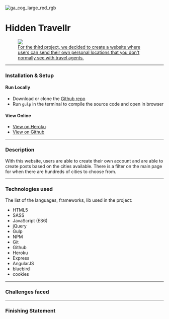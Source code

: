 
![ga_cog_large_red_rgb](https://cloud.githubusercontent.com/assets/40461/8183776/469f976e-1432-11e5-8199-6ac91363302b.png)

# Hidden Travellr

<figure>
	<a href="https://hidden-travellr.herokuapp.com/"><img src="https://imgur.com/S5LACqR.jpg"></a>
	<figcaption>
    <a href="https://hidden-travellr.herokuapp.com/" title="Ralph Reddit Clone, project[1]">
      For the third project, we decided to create a website where users can send their own personal locations that you don't normally see with travel agents.
    </a>
  </figcaption>
</figure>

---
### [](https://github.com/chrynx/wdi-project-3#setup)Installation & Setup

#### Run Locally

- Download or clone the [Github repo](https://github.com/chrynx/wdi-project-3)
- Run `gulp` in the terminal to compile the source code and open in browser

#### View Online

- [View on Heroku](https://hidden-travellr.herokuapp.com/)
- [View on Github](https://github.com/chrynx/wdi-project-3)

---

### [](https://github.com/chrynx/wdi-project-3#description)Description

With this website, users are able to create their own account and are able to create posts based on the cities available. There is a filter on the main page for when there are hundreds of cities to choose from.

<figure> 
</figure>

---

### [](https://github.com/chrynx/wdi-project-3#technologies-used)Technologies used

The list of the languages, frameworks, lib used in the project:

- HTML5
- SASS
- JavaScript (ES6)
- jQuery
- Gulp
- NPM
- Git
- Github
- Heroku
- Express
- AngularJS
- bluebird
- cookies

---

### [](https://github.com/chrynx/wdi-project-3#challenges-faced)Challenges faced

---

### [](https://github.com/chrynx/wdi-project-3#finishing-statement)Finishing Statement
